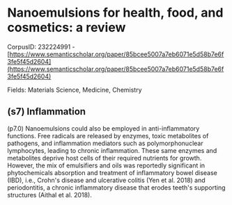 # Nanoemulsions for health, food, and cosmetics: a review

CorpusID: 232224991 - [https://www.semanticscholar.org/paper/85bcee5007a7eb6071e5d58b7e6f3fe5f45d2604](https://www.semanticscholar.org/paper/85bcee5007a7eb6071e5d58b7e6f3fe5f45d2604)

Fields: Materials Science, Medicine, Chemistry

## (s7) Inflammation
(p7.0) Nanoemulsions could also be employed in anti-inflammatory functions. Free radicals are released by enzymes, toxic metabolites of pathogens, and inflammation mediators such as polymorphonuclear lymphocytes, leading to chronic inflammation. These same enzymes and metabolites deprive host cells of their required nutrients for growth. However, the mix of emulsifiers and oils was reportedly significant in phytochemicals absorption and treatment of inflammatory bowel disease (IBD), i.e., Crohn's disease and ulcerative colitis (Yen et al. 2018) and periodontitis, a chronic inflammatory disease that erodes teeth's supporting structures (Aithal et al. 2018).
